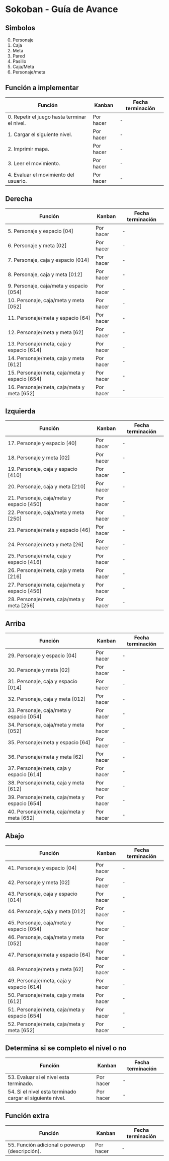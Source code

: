 # Sokoban - Guía de Avance

## Simbolos

0. Personaje
1. Caja
2. Meta
3. Pared
4. Pasillo
5. Caja/Meta
6. Personaje/meta
   
## Función a implementar

| Función | Kanban | Fecha terminación |
| --- | --- | --- |
| 0. Repetir el juego hasta terminar el nivel. | Por hacer | - | | - |
| 1. Cargar el siguiente nivel. | Por hacer | - | | - |
| 2. Imprimir mapa.| Por hacer | - |
| 3. Leer el movimiento. | Por hacer | - |
| 4. Evaluar el movimiento del usuario. | Por hacer | - |

## Derecha

| Función | Kanban | Fecha terminación |
| --- | --- | --- |
| 5. Personaje y espacio [04] | Por hacer | - |
| 6. Personaje y meta [02] | Por hacer | - |
| 7. Personaje, caja y espacio [014] | Por hacer | - |
| 8. Personaje, caja y meta [012] | Por hacer | - |
| 9. Personaje, caja/meta y espacio [054] | Por hacer | - |
| 10. Personaje, caja/meta y meta [052] | Por hacer | - |
| 11. Personaje/meta y espacio [64] | Por hacer | - |
| 12. Personaje/meta y meta [62] | Por hacer | - |
| 13. Personaje/meta, caja y espacio [614] | Por hacer | - |
| 14. Personaje/meta, caja y meta [612] | Por hacer | - |
| 15. Personaje/meta, caja/meta y espacio [654] | Por hacer | - |
| 16. Personaje/meta, caja/meta y meta [652] | Por hacer | - |

## Izquierda

| Función | Kanban | Fecha terminación |
| --- | --- | --- |
| 17. Personaje y espacio [40] | Por hacer | - |
| 18. Personaje y meta [02] | Por hacer | - |
| 19. Personaje, caja y espacio [410] | Por hacer | - |
| 20. Personaje, caja y meta [210] | Por hacer | - |
| 21. Personaje, caja/meta y espacio [450] | Por hacer | - |
| 22. Personaje, caja/meta y meta [250] | Por hacer | - |
| 23. Personaje/meta y espacio [46] | Por hacer | - |
| 24. Personaje/meta y meta [26] | Por hacer | - |
| 25. Personaje/meta, caja y espacio [416] | Por hacer | - |
| 26. Personaje/meta, caja y meta [216] | Por hacer | - |
| 27. Personaje/meta, caja/meta y espacio [456] | Por hacer | - |
| 28. Personaje/meta, caja/meta y meta [256] | Por hacer | - |

## Arriba

| Función | Kanban | Fecha terminación |
| --- | --- | --- |
| 29. Personaje y espacio [04] | Por hacer | - |
| 30. Personaje y meta [02] | Por hacer | - |
| 31. Personaje, caja y espacio [014] | Por hacer | - |
| 32. Personaje, caja y meta [012] | Por hacer | - |
| 33. Personaje, caja/meta y espacio [054] | Por hacer | - |
| 34. Personaje, caja/meta y meta [052] | Por hacer | - |
| 35. Personaje/meta y espacio [64] | Por hacer | - |
| 36. Personaje/meta y meta [62] | Por hacer | - |
| 37. Personaje/meta, caja y espacio [614] | Por hacer | - |
| 38. Personaje/meta, caja y meta [612] | Por hacer | - |
| 39. Personaje/meta, caja/meta y espacio [654] | Por hacer | - |
| 40. Personaje/meta, caja/meta y meta [652] | Por hacer | - |

## Abajo

| Función | Kanban | Fecha terminación |
| --- | --- | --- |
| 41. Personaje y espacio [04] | Por hacer | - |
| 42. Personaje y meta [02] | Por hacer | - |
| 43. Personaje, caja y espacio [014] | Por hacer | - |
| 44. Personaje, caja y meta [012] | Por hacer | - |
| 45. Personaje, caja/meta y espacio [054] | Por hacer | - |
| 46. Personaje, caja/meta y meta [052] | Por hacer | - |
| 47. Personaje/meta y espacio [64] | Por hacer | - |
| 48. Personaje/meta y meta [62] | Por hacer | - |
| 49. Personaje/meta, caja y espacio [614] | Por hacer | - |
| 50. Personaje/meta, caja y meta [612] | Por hacer | - |
| 51. Personaje/meta, caja/meta y espacio [654] | Por hacer | - |
| 52. Personaje/meta, caja/meta y meta [652] | Por hacer | - |

## Determina si se completo el nivel o no

| Función | Kanban | Fecha terminación |
| --- | --- | --- |
| 53. Evaluar si el nivel esta terminado.  | Por hacer | - |
| 54. Si el nivel esta terminado cargar el siguiente nivel.  | Por hacer | - |
    
## Función extra

| Función | Kanban | Fecha terminación |
| --- | --- | --- |
| 55. Función adicional o powerup (descripción). | Por hacer | - |
